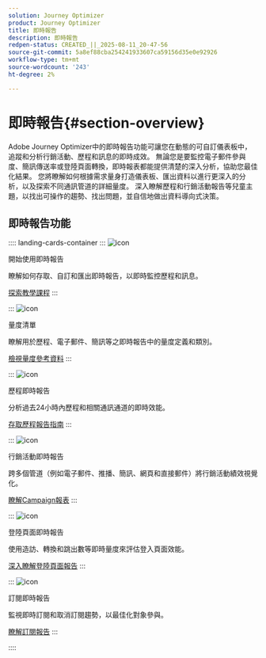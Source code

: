 ```yaml
---
solution: Journey Optimizer
product: Journey Optimizer
title: 即時報告
description: 即時報告
redpen-status: CREATED_||_2025-08-11_20-47-56
source-git-commit: 5a8ef88cba254241933607ca59156d35e0e92926
workflow-type: tm+mt
source-wordcount: '243'
ht-degree: 2%

---
```



# 即時報告{#section-overview}

Adobe Journey Optimizer中的即時報告功能可讓您在動態的可自訂儀表板中，追蹤和分析行銷活動、歷程和訊息的即時成效。 無論您是要監控電子郵件參與度、簡訊傳送率或登陸頁面轉換，即時報表都能提供清楚的深入分析，協助您最佳化結果。 您將瞭解如何根據需求量身打造儀表板、匯出資料以進行更深入的分析，以及探索不同通訊管道的詳細量度。 深入瞭解歷程和行銷活動報告等兒童主題，以找出可操作的趨勢、找出問題，並自信地做出資料導向式決策。

## 即時報告功能

:::: landing-cards-container
:::
![icon](https://cdn.experienceleague.adobe.com/icons/circle-play.svg)

開始使用即時報告

瞭解如何存取、自訂和匯出即時報告，以即時監控歷程和訊息。

[探索教學課程](../using/reports/live-report.md)
:::

:::
![icon](https://cdn.experienceleague.adobe.com/icons/list-check.svg)

量度清單

瞭解用於歷程、電子郵件、簡訊等之即時報告中的量度定義和類別。

[檢視量度參考資料](../using/reports/live-report-components.md)
:::

:::
![icon](https://cdn.experienceleague.adobe.com/icons/chart-line.svg)

歷程即時報告

分析過去24小時內歷程和相關通訊通道的即時效能。

[存取歷程報告指南](../using/reports/journey-live-report.md)
:::

:::
![icon](https://cdn.experienceleague.adobe.com/icons/chart-line.svg)

行銷活動即時報告

跨多個管道（例如電子郵件、推播、簡訊、網頁和直接郵件）將行銷活動績效視覺化。

[瞭解Campaign報表](../using/reports/campaign-live-report.md)
:::

:::
![icon](https://cdn.experienceleague.adobe.com/icons/chart-line.svg)

登陸頁面即時報告

使用造訪、轉換和跳出數等即時量度來評估登入頁面效能。

[深入瞭解登陸頁面報告](../using/reports/lp-report-live.md)
:::

:::
![icon](https://cdn.experienceleague.adobe.com/icons/chart-line.svg)

訂閱即時報告

監視即時訂閱和取消訂閱趨勢，以最佳化對象參與。

[瞭解訂閱報告](../using/reports/subscription-report-live.md)
:::

::::
